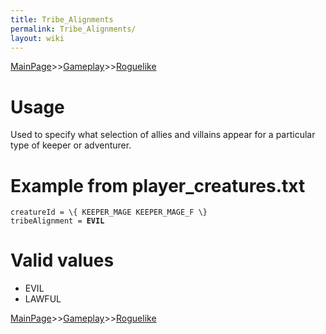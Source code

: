 ```yaml
---
title: Tribe_Alignments
permalink: Tribe_Alignments/
layout: wiki
---
```


[MainPage](/keeperrl_wiki/ "wikilink")>>[Gameplay](/keeperrl_wiki/Gameplay_Guide "wikilink")>>[Roguelike](/keeperrl_wiki/Roguelike "wikilink")

Usage
=====

Used to specify what selection of allies and villains appear for a
particular type of keeper or adventurer.

Example from player\_creatures.txt
==================================

`creatureId = \{ KEEPER_MAGE KEEPER_MAGE_F \}`  
`tribeAlignment = `**`EVIL`**

Valid values
============

-   EVIL
-   LAWFUL

[MainPage](/keeperrl_wiki/ "wikilink")>>[Gameplay](/keeperrl_wiki/Gameplay_Guide "wikilink")>>[Roguelike](/keeperrl_wiki/Roguelike "wikilink")

